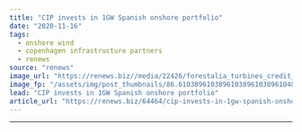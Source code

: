 ```yaml
---
title: "CIP invests in 1GW Spanish onshore portfolio"
date: "2020-11-16"
tags: 
  - onshore wind
  - copenhagen infrastructure partners
  - renews
source: "renews"
image_url: "https://renews.biz//media/22426/forestalia_turbines_credit_forestalia.jpeg?mode=crop&width=770&heightratio=0.6103896103896103896103896104&slimmage=true"
image_fp: "/assets/img/post_thumbnails/86.6103896103896103896103896104&slimmage=true"
lead: "CIP invests in 1GW Spanish onshore portfolio"
article_url: "https://renews.biz/64464/cip-invests-in-1gw-spanish-onshore-portfolio/"
---
```


---
